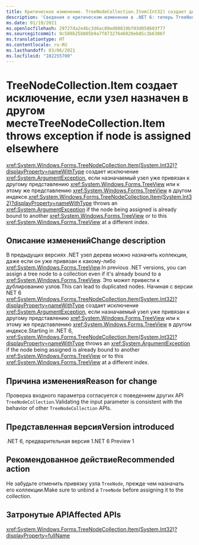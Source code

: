 ```yaml
---
title: Критическое изменение. TreeNodeCollection.Item(Int32) создает для используемого узла исключение ArgumentException
description: 'Сведения о критическом изменении в .NET 6: теперь TreeNodeCollection.Item(Int32) создает исключение ArgumentException, если назначаемый узел уже назначен какому-либо представлению TreeView.'
ms.date: 01/19/2021
ms.openlocfilehash: 29727da2e4bc3d6ac89ed88819bf03d058603f77
ms.sourcegitcommit: 9c589b25b005b9a7f87327646020eb85c3b6306f
ms.translationtype: HT
ms.contentlocale: ru-RU
ms.lasthandoff: 03/06/2021
ms.locfileid: "102255700"
---
```

# <a name="treenodecollectionitem-throws-exception-if-node-is-assigned-elsewhere"></a><span data-ttu-id="3857e-103">TreeNodeCollection.Item создает исключение, если узел назначен в другом месте</span><span class="sxs-lookup"><span data-stu-id="3857e-103">TreeNodeCollection.Item throws exception if node is assigned elsewhere</span></span>

<span data-ttu-id="3857e-104"><xref:System.Windows.Forms.TreeNodeCollection.Item(System.Int32)?displayProperty=nameWithType> создает исключение <xref:System.ArgumentException>, если назначаемый узел уже привязан к другому представлению <xref:System.Windows.Forms.TreeView> или к этому же представлению <xref:System.Windows.Forms.TreeView> в другом индексе.</span><span class="sxs-lookup"><span data-stu-id="3857e-104"><xref:System.Windows.Forms.TreeNodeCollection.Item(System.Int32)?displayProperty=nameWithType> throws an <xref:System.ArgumentException> if the node being assigned is already bound to another <xref:System.Windows.Forms.TreeView> or to this <xref:System.Windows.Forms.TreeView> at a different index.</span></span>

## <a name="change-description"></a><span data-ttu-id="3857e-105">Описание изменений</span><span class="sxs-lookup"><span data-stu-id="3857e-105">Change description</span></span>

<span data-ttu-id="3857e-106">В предыдущих версиях .NET узел дерева можно назначить коллекции, даже если он уже привязан к какому-либо <xref:System.Windows.Forms.TreeView>.</span><span class="sxs-lookup"><span data-stu-id="3857e-106">In previous .NET versions, you can assign a tree node to a collection even if it's already bound to a <xref:System.Windows.Forms.TreeView>.</span></span> <span data-ttu-id="3857e-107">Это может привести к дублированию узлов.</span><span class="sxs-lookup"><span data-stu-id="3857e-107">This can lead to duplicated nodes.</span></span> <span data-ttu-id="3857e-108">Начиная с версии NET 6 <xref:System.Windows.Forms.TreeNodeCollection.Item(System.Int32)?displayProperty=nameWithType> создает исключение <xref:System.ArgumentException>, если назначаемый узел уже привязан к другому представлению <xref:System.Windows.Forms.TreeView> или к этому же представлению <xref:System.Windows.Forms.TreeView> в другом индексе.</span><span class="sxs-lookup"><span data-stu-id="3857e-108">Starting in .NET 6, <xref:System.Windows.Forms.TreeNodeCollection.Item(System.Int32)?displayProperty=nameWithType> throws an <xref:System.ArgumentException> if the node being assigned is already bound to another <xref:System.Windows.Forms.TreeView> or to this <xref:System.Windows.Forms.TreeView> at a different index.</span></span>

## <a name="reason-for-change"></a><span data-ttu-id="3857e-109">Причина изменения</span><span class="sxs-lookup"><span data-stu-id="3857e-109">Reason for change</span></span>

<span data-ttu-id="3857e-110">Проверка входного параметра согласуется с поведением других API `TreeNodeCollection`.</span><span class="sxs-lookup"><span data-stu-id="3857e-110">Validating the input parameter is consistent with the behavior of other `TreeNodeCollection` APIs.</span></span>

## <a name="version-introduced"></a><span data-ttu-id="3857e-111">Представленная версия</span><span class="sxs-lookup"><span data-stu-id="3857e-111">Version introduced</span></span>

<span data-ttu-id="3857e-112">.NET 6, предварительная версия 1</span><span class="sxs-lookup"><span data-stu-id="3857e-112">.NET 6 Preview 1</span></span>

## <a name="recommended-action"></a><span data-ttu-id="3857e-113">Рекомендованное действие</span><span class="sxs-lookup"><span data-stu-id="3857e-113">Recommended action</span></span>

<span data-ttu-id="3857e-114">Не забудьте отменить привязку узла `TreeNode`, прежде чем назначать его коллекции.</span><span class="sxs-lookup"><span data-stu-id="3857e-114">Make sure to unbind a `TreeNode` before assigning it to the collection.</span></span>

## <a name="affected-apis"></a><span data-ttu-id="3857e-115">Затронутые API</span><span class="sxs-lookup"><span data-stu-id="3857e-115">Affected APIs</span></span>

<xref:System.Windows.Forms.TreeNodeCollection.Item(System.Int32)?displayProperty=fullName>

<!--

### Affected APIs

- `P:System.Windows.Forms.TreeNodeCollection.Item(System.Int32)`

### Category

Windows Forms

-->

